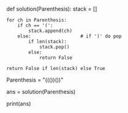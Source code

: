 def solution(Parenthesis):
    stack = []
    
    for ch in Parenthesis:
        if ch == '(':  
            stack.append(ch)
        else:                  # if ')' do pop
            if len(stack):
                stack.pop()
            else:
                return False            
        
    return False if len(stack) else True
    
        
Parenthesis = "((())())"

ans = solution(Parenthesis)

print(ans)
